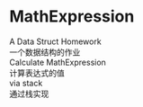 # MathExpression
A Data Struct Homework  
一个数据结构的作业  
Calculate MathExpression  
计算表达式的值  
via stack  
通过栈实现  
